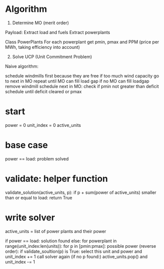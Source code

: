 # Algorithm

1. Determine MO (merit order)

Payload:
Extract load and fuels
Extract powerplants

Class PowerPlants
For each powerplant get pmin, pmax and PPM (price per MWh, taking efficiency into account)

2. Solve UCP (Unit Commitment Problem)

Naive algorithm:

schedule windmills first because they are free
if too much wind capacity go to next in MO
repeat until MO can fill load gap
if no MO can fill loadgap remove windmill
schedule next in MO:
check if pmin not greater than deficit
schedule until deficit cleared or pmax


# start
power = 0
unit_index = 0
active_units

# base case
power == load: problem solved

# validate: helper function
validate_solution(active_units, p):
if p + sum(power of active_units) smaller than or equal to load:
	return True

# write solver
active_units = list of power plants and their power

if power == load:
  solution found
else:
	for powerplant in range(unit_index:len(units)):
			for p in [pmin:pmax]: possible power (reverse order):
					if validate_soultion(p) is True:
							select this unit and power and unit_index += 1
							call solver again
							(if no p found:) active_units.pop() and unit_index -= 1
